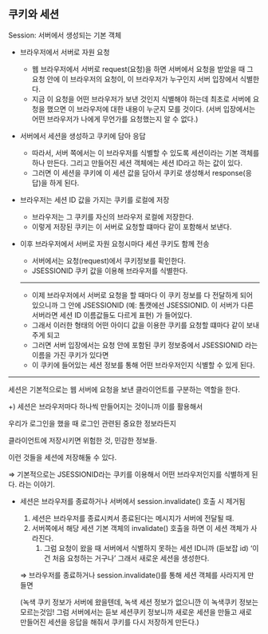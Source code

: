 ## 쿠키와 세션

Session: 서버에서 생성되는 기본 객체

- 브라우저에서 서버로 자원 요청
    - 웹 브라우저에서 서버로 request(요청)을 하면 서버에서 요청을 받았을 때 그 요청 안에 이 브라우저의 요청이, 이 브라우저가 누구인지 서버 입장에서 식별한다.
    - 지금 이 요청을 어떤 브라우저가 보낸 것인지 식별해야 하는데 최초로 서버에 요청을 했으면 이 브라우저에 대한 내용이 누군지 모를 것이다. (서버 입장에서는 어떤 브라우저가 나에게 무언가를 요청했는지 알 수 없다.)

- 서버에서 세션을 생성하고 쿠키에 담아 응답
    - 따라서, 서버 쪽에서는 이 브라우저를 식별할 수 있도록 세션이라는 기본 객체를 하나 만든다. 그리고 만들어진 세션 객체에는 세션 ID라고 하는 값이 있다.
    - 그러면 이 세션을 쿠키에 이 세션 값을 담아서 쿠키로 생성해서 response(응답)을 하게 된다.

- 브라우저는 세션 ID 값을 가지는 쿠키를 로컬에 저장
    - 브라우저는 그 쿠키를 자신의 브라우저 로컬에 저장한다.
    - 이렇게 저장된 쿠키는 이 서버로 요청할 떄마다 같이 포함해서 보낸다.

- 이후 브라우저에서 서버로 자원 요청시마다 세션 쿠키도 함께 전송
    - 서버에서는 요청(request)에서 쿠키정보를 확인한다.
    - JSESSIONID 쿠키 값을 이용해 브라우저를 식별한다.
    
    ---
    
    - 이제 브라우저에서 서버로 요청을 할 때마다 이 쿠키 정보를 다 전달하게 되어 있으니까 그 안에 JSESSIONID (예: 톰캣에선 JSESSIONID. 이 서버가 다른 서버라면 세션 ID 이름값들도 다르게 표현) 가 들어있다.
    - 그래서 이러한 형태의 어떤 아이디 값을 이용한 쿠키를 요청할 떄마다 같이 보내주게 되고
    - 그러면 서버 입장에서는 요청 안에 포함된 쿠키 정보중에서 JSESSIONID 라는 이름을 가진 쿠키가 있다면
    - 이 쿠키에 들어있는 세션 정보를 통해 어떤 브라우저인지 식별할 수 있게 된다.


---

세션은 기본적으로는 웹 서버에 요청을 보낸 클라이언트를 구분하는 역할을 한다.


+) 세션은 브라우저마다 하나씩 만들어지는 것이니까 이를 활용해서 

우리가 로그인을 했을 때 로그인 관련된 중요한 정보라든지

클라이언트에 저장시키면 위험한 것, 민감한 정보들.

이런 것들을 세션에 저장해둘 수 있다. 

⇒ 기본적으로는 JSESSIONID라는 쿠키를 이용해서 어떤 브라우저인지를 식별하게 된다. 라는 이야기.

- 세션은 브라우저를 종료하거나 서버에서 session.invalidate() 호출 시 제거됨
    1. 세션은 브라우저를 종료시켜서 종료된다는 메시지가 서버에 전달될 때.
    2. 서버쪽에서 해당 세션 기본 객체의 invalidate() 호출을 하면 이 세션 객체가 사라진다. 
        1. 그럼 요청이 왔을 때 서버에서 식별하지 못하는 세션 ID니까 (듣보잡 id) ‘이건 처음 요청하는 거구나’ 그래서 새로운 세션을 생성한다. 
    
    ⇒ 브라우저를 종료하거나 session.invalidate()를 통해 세션 객체를 사라지게 만들면 
    
    (녹색 쿠키 정보가 서버에 왔을텐데, 녹색 세션 정보가 없으니깐 이 녹색쿠키 정보는 모르는것임! 그럼 서버에서는 듣보 세션쿠키 정보니까 새로운 세션을 만들고 새로 만들어진 세션을 응답을 해줘서 쿠키를 다시 저장하게 만든다.)
    

